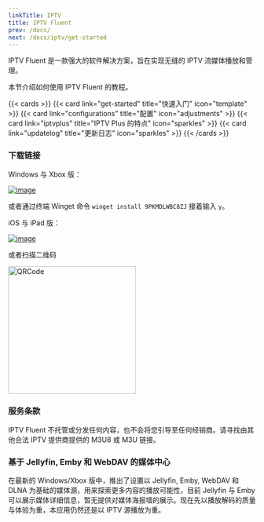 ```yaml
---
linkTitle: IPTV
title: IPTV Fluent
prev: /docs/
next: /docs/iptv/get-started
---
```


IPTV Fluent 是一款强大的软件解决方案，旨在实现无缝的 IPTV 流媒体播放和管理。

本节介绍如何使用 IPTV Fluent 的教程。

<!--more-->
{{< cards >}}
{{< card link="get-started" title="快速入门" icon="template" >}}
{{< card link="configurations" title="配置" icon="adjustments" >}}
{{< card link="iptvplus" title="IPTV Plus 的特点" icon="sparkles" >}}
{{< card link="updatelog" title="更新日志" icon="sparkles" >}}
{{< /cards >}}

### 下载链接

Windows 与 Xbox 版：

[![image](https://od.lk/s/209911743_DGBCl/MicrosoftStoreDownload.PNG#left)](https://www.microsoft.com/store/productId/9PKMDLWBC8ZJ?cid=officialwebsite)

或者通过终端 Winget 命令 `winget install 9PKMDLWBC8ZJ` 接着输入 `y`。

iOS 与 iPad 版：

[![image](https://od.lk/s/221204631_BUHm4/AppStoreDownloadBadge.png#left)](https://apps.apple.com/app/id6744343679?pt=127753526&mt=8&ct=officialwebsite&platform=iphone)

或者扫描二维码

<img src="/images/IPTVFluentAppStoreQRCode.webp" width="260" alt="QRCode" />

### 服务条款

IPTV Fluent 不托管或分发任何内容，也不会将您引导至任何经销商。请寻找由其他合法 IPTV 提供商提供的 M3U8 或 M3U 链接。

### 基于 Jellyfin, Emby 和 WebDAV 的媒体中心

在最新的 Windows/Xbox 版中，推出了设置以 Jellyfin, Emby, WebDAV 和 DLNA 为基础的媒体源，用来探索更多内容的播放可能性，目前 Jellyfin 与 Emby 可以展示媒体详细信息，暂无提供对媒体海报墙的展示。现在先以播放解码的质量与体验为重，本应用仍然还是以 IPTV 源播放为重。
